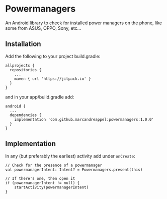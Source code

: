 # Powermanagers
An Android library to check for installed power managers on the phone, like some from ASUS, OPPO, Sony, etc...

## Installation
Add the following to your project build.gradle:
```
allprojects {
  repositories {
    ...
    maven { url 'https://jitpack.io' }
  }
}
```

and in your app/build.gradle add:
```
android {
  ...
  dependencies {
    implementation 'com.github.marcandreappel:powermanagers:1.0.0'
  }
}
```

## Implementation
In any (but preferably the earliest) activity add under ``onCreate``:

```
// Check for the presence of a powermanager
val powermanagerIntent: Intent? = Powermanagers.present(this)

// If there's one, then open it
if (powermanagerIntent != null) {
    startActivity(powermanagerIntent)
}
```
